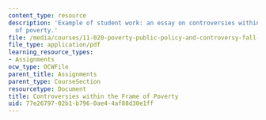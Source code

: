 ```yaml
---
content_type: resource
description: 'Example of student work: an essay on controversies within the frame
  of poverty.'
file: /media/courses/11-020-poverty-public-policy-and-controversy-fall-2003/77e2679702b1b7960ae44af88d30e1ff_contro_frame_poverty.pdf
file_type: application/pdf
learning_resource_types:
- Assignments
ocw_type: OCWFile
parent_title: Assignments
parent_type: CourseSection
resourcetype: Document
title: Controversies within the Frame of Poverty
uid: 77e26797-02b1-b796-0ae4-4af88d30e1ff
---
```

